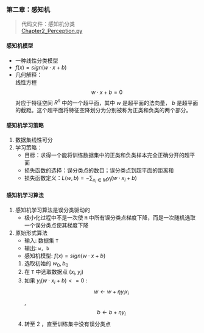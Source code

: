 ### 第二章：感知机
> 代码文件：感知机分类 \
> [Chapter2_Perception.py](../Chapter2_Perception.py)

#### 感知机模型
- 一种线性分类模型
- $f(x) = sign(w·x + b)$
- 几何解释：    
    线性方程 $$w·x + b = 0$$ 对应于特征空间 $R^{n}$ 中的一个超平面，其中 $w$ 是超平面的法向量， $b$ 是超平面的截距。这个超平面将特征空降划分为分别被称为正类和负类的两个部分。

#### 感知机学习策略
1. 数据集线性可分
1. 学习策略：
    - 目标：求得一个能将训练数据集中的正类和负类样本完全正确分开的超平面
    - 损失函数的选择：误分类点的数目；误分类点到超平面的距离和
    - 损失函数定义：$L(w,b) = -\sum_{x_i \in M} y_i(w·x_i + b)$

#### 感知机学习算法
1. 感知机学习算法是误分类驱动的
    - 极小化过程中不是一次使 `M` 中所有误分类点梯度下降，而是一次随机选取一个误分类点使其梯度下降
1. 原始形式算法
    - 输入: 数据集 `T`
    - 输出: `w, b`
    - 感知机模型: $f(x) = sign(w·x + b)$
    1. 选取初始的 $w_0, b_0$
    1. 在 `T` 中选取数据点 $(x_i, y_i)$
    1. 如果 $y_i(w·x_i + b) <= 0$ : $$w \gets w+ \eta y_{i}x_{i}$$, $$b \gets b+ \eta y_{i}$$
    1. 转至 2 ，直至训练集中没有误分类点
  